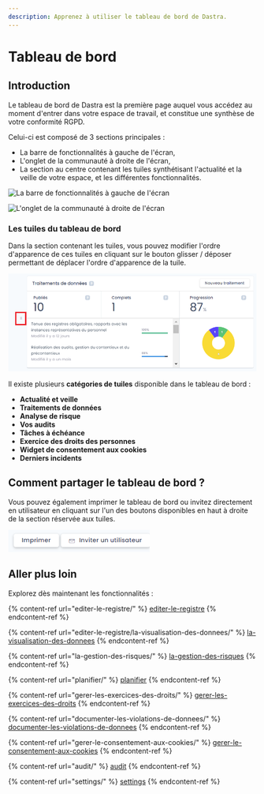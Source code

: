 ```yaml
---
description: Apprenez à utiliser le tableau de bord de Dastra.
---
```


# Tableau de bord

## Introduction

Le tableau de bord de Dastra est la première page auquel vous accédez au moment d'entrer dans votre espace de travail, et constitue une synthèse de votre conformité RGPD.

Celui-ci est composé de 3 sections principales :

* La barre de fonctionnalités à gauche de l'écran,
* L'onglet de la communauté à droite de l'écran,
* La section au centre contenant les tuiles synthétisant l'actualité et la veille de votre espace, et les différentes fonctionnalités.

![La barre de fonctionnalités à gauche de l'écran](<../.gitbook/assets/Capture web\_3-5-2022\_154256\_app.dastra.eu.jpeg>)

![L'onglet de la communauté à droite de l'écran](<../.gitbook/assets/Capture web\_3-5-2022\_154626\_app.dastra.eu.jpeg>)

### Les tuiles du tableau de bord

Dans la section contenant les tuiles, vous pouvez modifier l'ordre d'apparence de ces tuiles en cliquant sur le bouton glisser / déposer permettant de déplacer l'ordre d'apparence de la tuile.

![Un exemple de tuile du tableau de bord](<../.gitbook/assets/image (245).png>)

Il existe plusieurs **catégories de tuiles** disponible dans le tableau de bord :

* **Actualité et veille**
* **Traitements de données**&#x20;
* **Analyse de risque**
* **Vos audits**
* **Tâches à échéance**
* **Exercice des droits des personnes**
* **Widget de consentement aux cookies**
* **Derniers incidents**

## Comment partager le tableau de bord ?

Vous pouvez également imprimer le tableau de bord ou invitez directement en utilisateur en cliquant sur l'un des boutons disponibles en haut à droite de la section réservée aux tuiles.

![Les boutons imprimer et inviter un utilisateur](<../.gitbook/assets/image (124).png>)

## Aller plus loin

Explorez dès maintenant les fonctionnalités :

{% content-ref url="editer-le-registre/" %}
[editer-le-registre](editer-le-registre/)
{% endcontent-ref %}

{% content-ref url="editer-le-registre/la-visualisation-des-donnees/" %}
[la-visualisation-des-donnees](editer-le-registre/la-visualisation-des-donnees/)
{% endcontent-ref %}

{% content-ref url="la-gestion-des-risques/" %}
[la-gestion-des-risques](la-gestion-des-risques/)
{% endcontent-ref %}

{% content-ref url="planifier/" %}
[planifier](planifier/)
{% endcontent-ref %}

{% content-ref url="gerer-les-exercices-des-droits/" %}
[gerer-les-exercices-des-droits](gerer-les-exercices-des-droits/)
{% endcontent-ref %}

{% content-ref url="documenter-les-violations-de-donnees/" %}
[documenter-les-violations-de-donnees](documenter-les-violations-de-donnees/)
{% endcontent-ref %}

{% content-ref url="gerer-le-consentement-aux-cookies/" %}
[gerer-le-consentement-aux-cookies](gerer-le-consentement-aux-cookies/)
{% endcontent-ref %}

{% content-ref url="audit/" %}
[audit](audit/)
{% endcontent-ref %}

{% content-ref url="settings/" %}
[settings](settings/)
{% endcontent-ref %}





